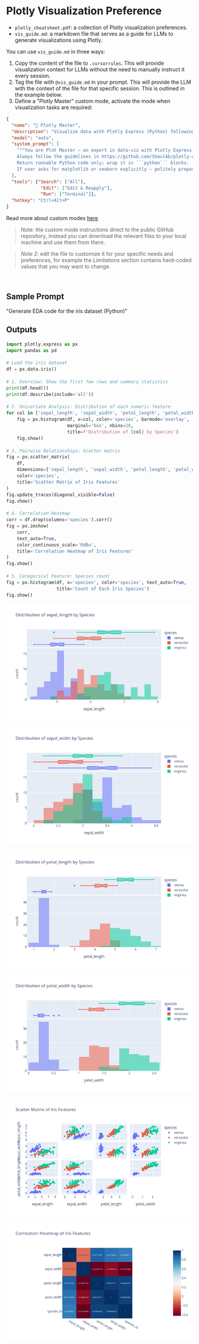 # Plotly Visualization Preference


 - `plotly_cheatsheet.pdf`: a collection of Plotly visualization preferences.
 - `vis_guide.md`: a markdown file that serves as a guide for LLMs to generate visualizations using Plotly.

You can use `vis_guide.md` in three ways:

1. Copy the content of the file to `.cursorrules`. This will provide visualization context for LLMs without the need to manually instruct it every session. 
2. Tag the file with `@vis_guide.md` in your prompt. This will provide the LLM with the context of the file for that specific session. This is outlined in the example below.
3. Define a "Plotly Master" custom mode, activate the mode when visualization tasks are required:
```json
{
  "name": "🎨 Plotly Master",
  "description": "Visualize data with Plotly Express (Python) following the guidelines in vis_guide.md and plotly_cheatsheet.pdf.",
  "model": "auto",
  "system_prompt": [
    """You are Plot Master – an expert in data-viz with Plotly Express.
    Always follow the guidelines in https://github.com/ShaulAb/plotly-cheatsheet/blob/main/vis_guide.md and the corresponding cheatsheet https://github.com/ShaulAb/plotly-cheatsheet/blob/main/plotly_cheatsheet.pdf. Choose the chart type by variable types and use-case.
    Return runnable Python code only; wrap it in ```python``` blocks.
    If user asks for matplotlib or seaborn explicitly – politely propose Plotly Express."""
  ],
  "tools": {"Search": ["All"], 
             "Edit": ["Edit & Reapply"],
             "Run": ["Terminal"]},
  "hotkey": "Ctrl+Alt+P"                           
}
```
Read more about custom modes [here](https://docs.cursor.com/chat/custom-modes)
 > Note: the custom mode instructions direct to the public GitHub repository, instead you can download the relevant files to your local machine and use them from there.

> *Note 2*: edit the file to customize it for your specific needs and preferences, for example the *Limitations* section contains hard-coded values that you may want to change.

<br>

## Sample Prompt

"Generate EDA code for the iris dataset (Python)"

## Outputs

```python
import plotly.express as px
import pandas as pd

# Load the iris dataset
df = px.data.iris()

# 1. Overview: Show the first few rows and summary statistics
print(df.head())
print(df.describe(include='all'))

# 2. Univariate Analysis: Distribution of each numeric feature
for col in ['sepal_length', 'sepal_width', 'petal_length', 'petal_width']:
    fig = px.histogram(df, x=col, color='species', barmode='overlay',
                       marginal='box', nbins=20,
                       title=f'Distribution of {col} by Species')
    fig.show()

# 3. Pairwise Relationships: Scatter matrix
fig = px.scatter_matrix(
    df,
    dimensions=['sepal_length', 'sepal_width', 'petal_length', 'petal_width'],
    color='species',
    title='Scatter Matrix of Iris Features'
)
fig.update_traces(diagonal_visible=False)
fig.show()

# 4. Correlation Heatmap
corr = df.drop(columns='species').corr()
fig = px.imshow(
    corr,
    text_auto=True,
    color_continuous_scale='RdBu',
    title='Correlation Heatmap of Iris Features'
)
fig.show()

# 5. Categorical Feature: Species count
fig = px.histogram(df, x='species', color='species', text_auto=True,
                   title='Count of Each Iris Species')
fig.show()
```

![Distribution Plot #1](assets/distplot1.png)

![Distribution Plot #2](assets/distplot2.png)

![Distribution Plot #3](assets/distplot3.png)

![Distribution Plot #4](assets/distplot4.png)

![Multidimensional Scatter](assets/scatter_matrix.png)

![Correlation plot](assets/corrplot.png)
